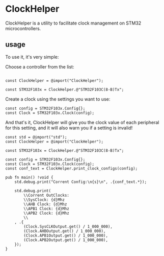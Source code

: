 # ClockHelper

ClockHelper is a utility to facilitate clock management on STM32 microcontrollers.

## usage

To use it, it's very simple:

Choose a controller from the list:
```zig

const ClockHelper = @import("ClockHelper");

const STM32F103x = ClockHelper.@"STM32F103C(8-B)Tx";
```

Create a clock using the settings you want to use:

```zig
const config = STM32F103x.Config{};
const Clock = STM32F103x.Clock(config);
```

And that's it, ClockHelper will give you the clock value of each peripheral for this setting, and it will also warn you if a setting is invalid!

```zig
const std = @import("std");
const ClockHelper = @import("ClockHelper");

const STM32F103x = ClockHelper.@"STM32F103C(8-B)Tx";

const config = STM32F103x.Config{};
const Clock = STM32F103x.Clock(config);
const conf_text = ClockHelper.print_clock_configs(config);

pub fn main() !void {
    std.debug.print("Corrent Config:\n{s}\n", .{conf_text.*});

    std.debug.print(
        \\Corrent OutClocks:
        \\SysClock: {d}Mhz
        \\AHB Clock: {d}Mhz
        \\APB1 Clock: {d}Mhz
        \\APB2 Clock: {d}Mhz
        \\
    , .{
        (Clock.SysCLKOutput.get() / 1_000_000),
        (Clock.AHBOutput.get() / 1_000_000),
        (Clock.APB1Output.get() / 1_000_000),
        (Clock.APB2Output.get() / 1_000_000),
    });
}

```




